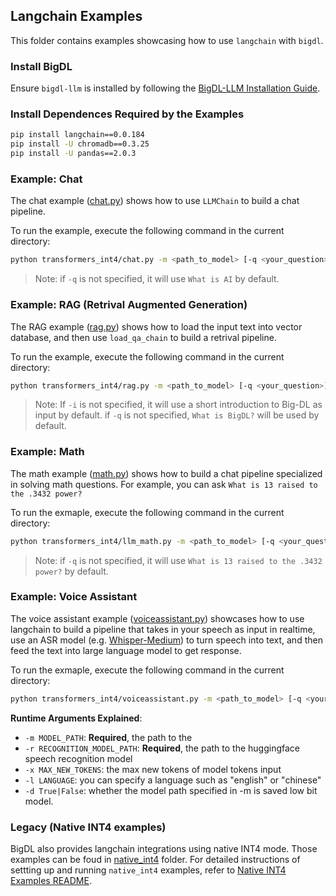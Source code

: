 ## Langchain Examples

This folder contains examples showcasing how to use `langchain` with `bigdl`. 

### Install BigDL

Ensure `bigdl-llm` is installed by following the [BigDL-LLM Installation Guide](https://github.com/intel-analytics/BigDL/tree/main/python/llm#install). 

### Install Dependences Required by the Examples


```bash
pip install langchain==0.0.184
pip install -U chromadb==0.3.25
pip install -U pandas==2.0.3
```


### Example: Chat

The chat example ([chat.py](./transformers_int4/chat.py)) shows how to use `LLMChain` to build a chat pipeline. 

To run the example, execute the following command in the current directory:

```bash
python transformers_int4/chat.py -m <path_to_model> [-q <your_question>]
```
> Note: if `-q` is not specified, it will use `What is AI` by default. 

### Example: RAG (Retrival Augmented Generation) 

The RAG example ([rag.py](./transformers_int4/docqa.py)) shows how to load the input text into vector database,  and then use `load_qa_chain` to build a retrival pipeline.

To run the example, execute the following command in the current directory:

```bash
python transformers_int4/rag.py -m <path_to_model> [-q <your_question>] [-i <path_to_input_txt>]
```
> Note: If `-i` is not specified, it will use a short introduction to Big-DL as input by default. if `-q` is not specified, `What is BigDL?` will be used by default. 


### Example: Math

The math example ([math.py](./transformers_int4/llm_math.py)) shows how to build a chat pipeline specialized in solving math questions. For example, you can ask `What is 13 raised to the .3432 power?`

To run the exmaple, execute the following command in the current directory:

```bash
python transformers_int4/llm_math.py -m <path_to_model> [-q <your_question>]
```
> Note: if `-q` is not specified, it will use `What is 13 raised to the .3432 power?` by default. 


### Example: Voice Assistant

The voice assistant example ([voiceassistant.py](./transformers_int4/voiceassistant.py)) showcases how to use langchain to build a pipeline that takes in your speech as input in realtime, use an ASR model (e.g. [Whisper-Medium](https://huggingface.co/openai/whisper-medium)) to turn speech into text, and then feed the text into large language model to get response.  

To run the exmaple, execute the following command in the current directory:

```bash
python transformers_int4/voiceassistant.py -m <path_to_model> [-q <your_question>]
```
**Runtime Arguments Explained**:
- `-m MODEL_PATH`: **Required**, the path to the 
- `-r RECOGNITION_MODEL_PATH`: **Required**,  the path to the huggingface speech recognition model
- `-x MAX_NEW_TOKENS`: the max new tokens of model tokens input
- `-l LANGUAGE`: you can specify a language such as "english" or "chinese" 
- `-d True|False`: whether the model path specified in -m is saved low bit model.


### Legacy (Native INT4 examples)

BigDL also provides langchain integrations using native INT4 mode. Those examples can be foud in [native_int4](./native_int4/) folder. For detailed instructions of settting up and running `native_int4` examples, refer to [Native INT4 Examples README](./README_nativeint4.md). 
